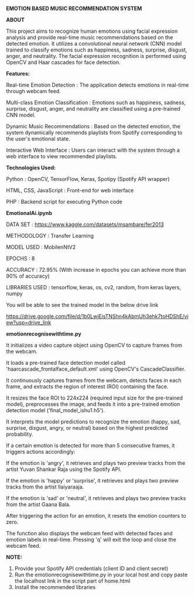 **EMOTION BASED MUSIC RECOMMENDATION SYSTEM**

**ABOUT**

This project aims to recognize human emotions using facial expression analysis and provide real-time music recommendations based on the detected emotion. 
It utilizes a convolutional neural network (CNN) model trained to classify emotions such as happiness, sadness, surprise, disgust, anger, and neutrality. 
The facial expression recognition is performed using OpenCV and Haar cascades for face detection. 

**Features:**

Real-time Emotion Detection        : The application detects emotions in real-time through webcam feed.

Multi-class Emotion Classification : Emotions such as happiness, sadness, surprise, disgust, anger, and neutrality are classified using a pre-trained CNN model.

Dynamic Music Recommendations      : Based on the detected emotion, the system dynamically recommends playlists from Spotify corresponding to the user's emotional state.

Interactive Web Interface          : Users can interact with the system through a web interface to view recommended playlists.

**Technologies Used:**

Python : OpenCV, TensorFlow, Keras, Spotipy (Spotify API wrapper)

HTML, CSS, JavaScript : Front-end for web interface

PHP : Backend script for executing Python code

**EmotionalAi.ipynb**

DATA SET       : https://www.kaggle.com/datasets/msambare/fer2013

METHODOLOGY    : Transfer Learning

MODEL USED     : MobilenNtV2

EPOCHS         : 8

ACCURACY       : 72.95% (With increase in epochs you can achieve more than 90% of accuracy)

LIBRARIES USED : tensorflow, keras, os, cv2, random, from keras layers, numpy
              
You will be able to see the trained model in the below drive link

https://drive.google.com/file/d/1b0LwjEisTNShn4kAbmUh3ehk7toHDShE/view?usp=drive_link 

**emotionrecognisewithtime.py**

It initializes a video capture object using OpenCV to capture frames from the webcam.

It loads a pre-trained face detection model called 'haarcascade_frontalface_default.xml' using OpenCV's CascadeClassifier.

It continuously captures frames from the webcam, detects faces in each frame, and extracts the region of interest (ROI) containing the face.

It resizes the face ROI to 224x224 (required input size for the pre-trained model), preprocesses the image, and feeds it into a pre-trained emotion detection model ('final_model_ishu1.h5').

It interprets the model predictions to recognize the emotion (happy, sad, surprise, disgust, angry, or neutral) based on the highest predicted probability.

If a certain emotion is detected for more than 5 consecutive frames, it triggers actions accordingly:

If the emotion is 'angry', it retrieves and plays two preview tracks from the artist Yuvan Shankar Raja using the Spotify API.

If the emotion is 'happy' or 'surprise', it retrieves and plays two preview tracks from the artist Ilaiyaraaja.

If the emotion is 'sad' or 'neutral', it retrieves and plays two preview tracks from the artist Gaana Bala.

After triggering the action for an emotion, it resets the emotion counters to zero.

The function also displays the webcam feed with detected faces and emotion labels in real-time. Pressing 'q' will exit the loop and close the webcam feed.

**NOTE:**
1. Provide your Spotify API credentials (client ID and client secret) 
2. Run the emotionrecognisewithtime.py in your local host and copy paste the localhost link in the script part of home.html
3. Install the recommended libraries

